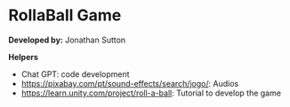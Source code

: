 # RollaBall Game

**Developed by:**
Jonathan Sutton

**Helpers**
- Chat GPT: code development
- https://pixabay.com/pt/sound-effects/search/jogo/: Audios
- https://learn.unity.com/project/roll-a-ball: Tutorial to develop the game

